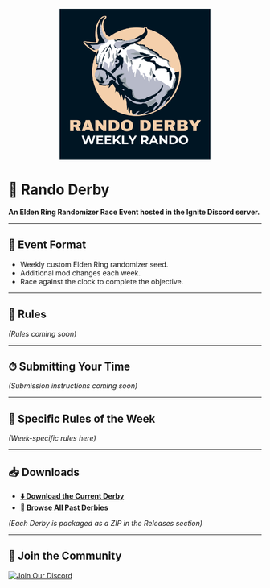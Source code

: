 <p align="center">
  <img src="./assets/logo.png" alt="Rando Derby Logo" width="300"/>
</p>

# 🏇 Rando Derby

**An Elden Ring Randomizer Race Event hosted in the Ignite Discord server.**

---

## 📜 Event Format
- Weekly custom Elden Ring randomizer seed.
- Additional mod changes each week.
- Race against the clock to complete the objective.

---

## 📏 Rules
<!-- Add your general rules here -->
*(Rules coming soon)*

---

## ⏱ Submitting Your Time
<!-- Explain how players should submit their runs -->
*(Submission instructions coming soon)*

---

## 🎯 Specific Rules of the Week
<!-- Any special twists for the current Derby -->
*(Week-specific rules here)*

---

## 📥 Downloads
- **[⬇️ Download the Current Derby](https://github.com/YOURUSERNAME/rando-derby/releases/latest)**
- **[📂 Browse All Past Derbies](https://github.com/YOURUSERNAME/rando-derby/releases)**

*(Each Derby is packaged as a ZIP in the Releases section)*

---

## 💬 Join the Community
[![Join Our Discord](https://img.shields.io/badge/Discord-Join%20Now-blue?logo=discord&logoColor=white)](YOUR_DISCORD_INVITE_HERE)
